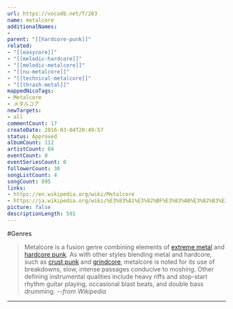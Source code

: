 ```yaml
---
url: https://vocadb.net/T/263
name: metalcore
additionalNames: 
- 
parent: "[[hardcore-punk]]"
related:
- "[[easycore]]"
- "[[melodic-hardcore]]"
- "[[melodic-metalcore]]"
- "[[nu-metalcore]]"
- "[[technical-metalcore]]"
- "[[thrash-metal]]"
mappedNicoTags:
- Metalcore
- メタルコア
newTargets:
- all
commentCount: 17
createDate: 2016-03-04T20:49:57
status: Approved
albumCount: 112
artistCount: 84
eventCount: 0
eventSeriesCount: 0
followerCount: 30
songListCount: 4
songCount: 895
links: 
- https://en.wikipedia.org/wiki/Metalcore
- https://ja.wikipedia.org/wiki/%E3%83%A1%E3%82%BF%E3%83%AB%E3%82%B3%E3%82%A2
picture: false
descriptionLength: 591
---
```


#Genres

>Metalcore is a fusion genre combining elements of [extreme metal](https://vocadb.net/T/4943/extreme-metal) and [hardcore punk](https://vocadb.net/T/4874/hardcore-punk). 
As with other styles blending metal and hardcore, such as [crust punk](https://vocadb.net/T/4998/crust-punk) and [grindcore](https://vocadb.net/T/3439/grindcore), metalcore is noted for its use of breakdowns, slow, intense passages conducive to moshing. 
Other defining instrumental qualities include heavy riffs and stop-start rhythm guitar playing, occasional blast beats, and double bass drumming.
>*--from Wikipedia*

---

